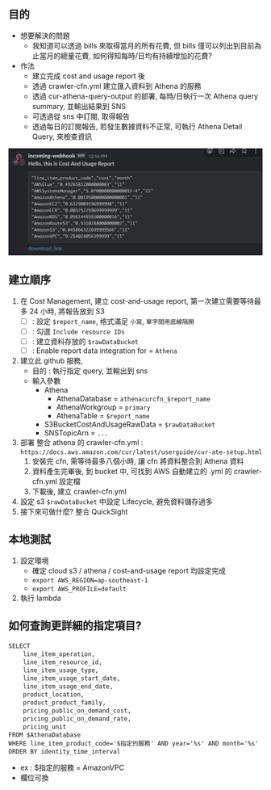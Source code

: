 ## 目的
- 想要解決的問題 
    - 我知道可以透過 bills 來取得當月的所有花費, 但 bills 僅可以列出到目前為止當月的總量花費, 如何得知每時/日均有持續增加的花費?
- 作法
    - 建立完成 cost and usage report 後
    - 透過 crawler-cfn.yml 建立匯入資料到 Athena 的服務
    - 透過 cur-athena-query-output 的部署, 每時/日執行一次 Athena query summary, 並輸出結果到 SNS
    - 可透過從 sns 中訂閱, 取得報告
    - 透過每日的訂閱報告, 若發生數據資料不正常, 可執行 Athena Detail Query, 來檢查資訊

![img](./docs/daily-output.png)

## 建立順序
1. 在 Cost Management, 建立 cost-and-usage report, 第一次建立需要等待最多 24 小時, 將報告放到 S3
    - [ ] : 設定 `$report_name`, 格式滿足 `小寫`, `單字間用底線隔開`
    - [ ] : 勾選 `Include resource IDs`
    - [ ] : 建立資料存放的 `$rawDataBucket`
    - [ ] : Enable report data integration for = `Athena`
2. 建立此 github 服務, 
    - 目的 : 執行指定 query, 並輸出到 sns
    - 輸入參數
        - Athena
            - AthenaDatabase = `athenacurcfn_$report_name`
            - AthenaWorkgroup = `primary`
            - AthenaTable = `$report_name`
        - S3BucketCostAndUsageRawData = `$rawDataBucket`
        - SNSTopicArn = `...`
3. 部署 整合 athena 的 crawler-cfn.yml : `https://docs.aws.amazon.com/cur/latest/userguide/cur-ate-setup.html`
    1. 安裝完 cfn, 需等待最多八個小時, 讓 cfn 將資料整合到 Athena 資料
    2. 資料產生完畢後, 到 bucket 中, 可找到 AWS 自動建立的 .yml 的 crawler-cfn.yml 設定檔
    3. 下載後, 建立 crawler-cfn.yml
4. 設定 s3 `$rawDataBucket` 中設定 Lifecycle, 避免資料儲存過多
5. 接下來可做什麼? 整合 QuickSight

## 本地測試
1. 設定環境
    - 確定 cloud s3 / athena / cost-and-usage report 均設定完成
    - `export AWS_REGION=ap-southeast-1`
    - `export AWS_PROFILE=default`
2. 執行 lambda


## 如何查詢更詳細的指定項目?

```
SELECT 
    line_item_operation, 
    line_item_resource_id, 
    line_item_usage_type,
    line_item_usage_start_date,
    line_item_usage_end_date,
    product_location,
    product_product_family,
    pricing_public_on_demand_cost,
    pricing_public_on_demand_rate,
    pricing_unit
FROM $AthenaDatabase
WHERE line_item_product_code='$指定的服務' AND year='%s' AND month='%s'
ORDER BY identity_time_interval
```

- ex : $指定的服務 = AmazonVPC
- 欄位可換





